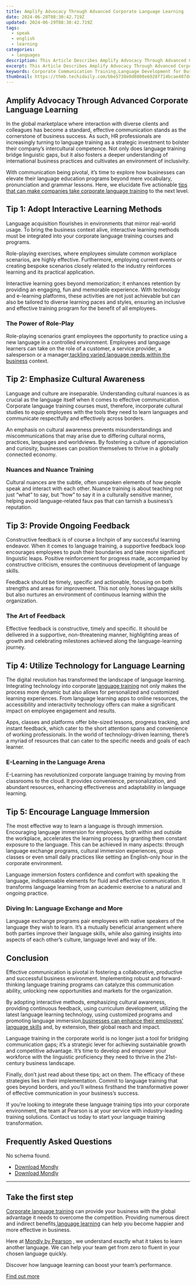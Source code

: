 ```yaml
---
title: Amplify Advocacy Through Advanced Corporate Language Learning
date: 2024-06-28T08:30:42.719Z
updated: 2024-06-29T08:30:42.719Z
tags:
  - speak
  - english
  - learning
categories:
  - languages
description: This Article Describes Amplify Advocacy Through Advanced Corporate Language Learning
excerpt: This Article Describes Amplify Advocacy Through Advanced Corporate Language Learning
keywords: Corporate Communication Training,Language Development for Businesses,Executive Language Skills Enhancement,Corporate Linguistic Advocacy Programs,Business Language Learning Tools,Advanced Corporate Communication Strategies,Leadership Advocacy Through Language Training
thumbnail: https://thmb.techidaily.com/bbe5738e0d8808e6028f714bcae487dd6fc59c5258568d2db4f80369dfe5ae67.jpg
---
```


## Amplify Advocacy Through Advanced Corporate Language Learning

 In the global marketplace where interaction with diverse clients and colleagues has become a standard, effective communication stands as the cornerstone of business success. As such, HR professionals are increasingly turning to language training as a strategic investment to bolster their company’s intercultural competence. Not only does language training bridge linguistic gaps, but it also fosters a deeper understanding of international business practices and cultivates an environment of inclusivity.

 With communication being pivotal, it’s time to explore how businesses can elevate their language education programs beyond mere vocabulary, pronunciation and grammar lessons. Here, we elucidate five actionable [tips that can make companies take corporate language training](https://shop.mondly.com/affiliate.php?ACCOUNT=ATISTUDI&AFFILIATE=108875&PATH=https://www.mondly.com?AFFILIATE=108875) to the next level.

## Tip 1: Adopt Interactive Learning Methods

 Language acquisition flourishes in environments that mirror real-world usage. To bring the business context alive, interactive learning methods must be integrated into your corporate language training courses and programs.

 Role-playing exercises, where employees simulate common workplace scenarios, are highly effective. Furthermore, employing current events or creating bespoke scenarios closely related to the industry reinforces learning and its practical application.

 Interactive learning goes beyond memorization; it enhances retention by providing an engaging, fun and memorable experience. With technology and e-learning platforms, these activities are not just achievable but can also be tailored to diverse learning paces and styles, ensuring an inclusive and effective training program for the benefit of all employees.

### The Power of Role-Play

 Role-playing scenarios grant employees the opportunity to practice using a new language in a controlled environment. Employees and language learners can take on the role of a customer, a service provider, a salesperson or a manager,[tackling varied language needs within the business](https://shop.mondly.com/affiliate.php?ACCOUNT=ATISTUDI&AFFILIATE=108875&PATH=https://www.mondly.com?AFFILIATE=108875) context.

## Tip 2: Emphasize Cultural Awareness

 Language and culture are inseparable. Understanding cultural nuances is as crucial as the language itself when it comes to effective communication. Corporate language training courses must, therefore, incorporate cultural studies to equip employees with the tools they need to learn languages and communicate respectfully and effectively across borders.

 An emphasis on cultural awareness prevents misunderstandings and miscommunications that may arise due to differing cultural norms, practices, languages and worldviews. By fostering a culture of appreciation and curiosity, businesses can position themselves to thrive in a globally connected economy.

### Nuances and Nuance Training

 Cultural nuances are the subtle, often unspoken elements of how people speak and interact with each other. Nuance training is about teaching not just “what” to say, but “how” to say it in a culturally sensitive manner, helping avoid language-related faux pas that can tarnish a business’s reputation.

## Tip 3: Provide Ongoing Feedback

 Constructive feedback is of course a linchpin of any successful learning endeavor. When it comes to language training, a supportive feedback loop encourages employees to push their boundaries and take more significant linguistic leaps. Positive reinforcement for progress made, accompanied by constructive criticism, ensures the continuous development of language skills.

 Feedback should be timely, specific and actionable, focusing on both strengths and areas for improvement. This not only hones language skills but also nurtures an environment of continuous learning within the organization.

### The Art of Feedback

 Effective feedback is constructive, timely and specific. It should be delivered in a supportive, non-threatening manner, highlighting areas of growth and celebrating milestones achieved along the language-learning journey.

## Tip 4: Utilize Technology for Language Learning

 The digital revolution has transformed the landscape of language learning. Integrating technology into corporate [language training](https://shop.mondly.com/affiliate.php?ACCOUNT=ATISTUDI&AFFILIATE=108875&PATH=https://www.mondly.com?AFFILIATE=108875) not only makes the process more dynamic but also allows for personalized and customized learning experiences. From language learning apps to online resources, the accessibility and interactivity technology offers can make a significant impact on employee engagement and results.

 Apps, classes and platforms offer bite-sized lessons, progress tracking, and instant feedback, which cater to the short attention spans and convenience of working professionals. In the world of technology-driven learning, there’s a myriad of resources that can cater to the specific needs and goals of each learner.

### E-Learning in the Language Arena

 E-Learning has revolutionized corporate language training by moving from classrooms to the cloud. It provides convenience, personalization, and abundant resources, enhancing effectiveness and adaptability in language learning.

## Tip 5: Encourage Language Immersion

 The most effective way to learn a language is through immersion. Encouraging language immersion for employees, both within and outside the workplace, accelerates the learning process by granting them constant exposure to the language. This can be achieved in many aspects: through language exchange programs, cultural immersion experiences, group classes or even small daily practices like setting an English-only hour in the corporate environment.

 Language immersion fosters confidence and comfort with speaking the language, indispensable elements for fluid and effective communication. It transforms language learning from an academic exercise to a natural and ongoing practice.

### Diving In: Language Exchange and More

 Language exchange programs pair employees with native speakers of the language they wish to learn. It’s a mutually beneficial arrangement where both parties improve their language skills, while also gaining insights into aspects of each other’s culture, language level and way of life.

## Conclusion

 Effective communication is pivotal in fostering a collaborative, productive and successful business environment. Implementing robust and forward-thinking language training programs can catalyze this communication ability, unlocking new opportunities and markets for the organization.

 By adopting interactive methods, emphasizing cultural awareness, providing continuous feedback, using curriculum development, utilizing the latest language learning technology, using customized programs and promoting language immersion,[businesses can enhance their employees’ language skills](https://shop.mondly.com/affiliate.php?ACCOUNT=ATISTUDI&AFFILIATE=108875&PATH=https://www.mondly.com?AFFILIATE=108875) and, by extension, their global reach and impact.

 Language training in the corporate world is no longer just a tool for bridging communication gaps; it’s a strategic lever for achieving sustainable growth and competitive advantage. It’s time to develop and empower your workforce with the linguistic proficiency they need to thrive in the 21st-century business landscape.

 Finally, don’t just read about these tips; act on them. The efficacy of these strategies lies in their implementation. Commit to language training that goes beyond borders, and you’ll witness firsthand the transformative power of effective communication in your business’s success.

 If you’re looking to integrate these language training tips into your corporate environment, the team at Pearson is at your service with industry-leading training solutions. Contact us today to start your language training transformation.

## Frequently Asked Questions

 No schema found.

* [Download Mondly](https://www.facebook.com/sharer/sharer.php?u=https%3A%2F%2Fwww.mondly.com%2Fblog%2Fcorporate-language-training%2F&t=Corporate+Language+Training+for+Business+Success%3A+Top+5+Tips+to+Enhance+Communication+Skills "Share on Facebook")
* [Download Mondly](https://shop.mondly.com/affiliate.php?ACCOUNT=ATISTUDI&AFFILIATE=108875&PATH=https://www.mondly.com?AFFILIATE=108875)

---

## Take the first step

[Corporate language training](https://www.pearson.com/languages/community/blogs/b2b-corporate-language-training.html) can provide your business with the global advantage it needs to overcome the competition. Providing numerous direct and indirect benefits,[language learning](https://shop.mondly.com/affiliate.php?ACCOUNT=ATISTUDI&AFFILIATE=108875&PATH=https://www.mondly.com?AFFILIATE=108875) can help you become happier and more effective in business.

 Here at [Mondly by Pearson](https://shop.mondly.com/affiliate.php?ACCOUNT=ATISTUDI&AFFILIATE=108875&PATH=https://www.mondly.com?AFFILIATE=108875) , we understand exactly what it takes to learn another language. We can help your team get from zero to fluent in your chosen language quickly.

Discover how language learning can boost your team’s performance.

[Find out more](https://shop.mondly.com/affiliate.php?ACCOUNT=ATISTUDI&AFFILIATE=108875&PATH=https://www.mondly.com?AFFILIATE=108875)

<ins class="adsbygoogle"
     style="display:block"
     data-ad-format="autorelaxed"
     data-ad-client="ca-pub-7571918770474297"
     data-ad-slot="1223367746"></ins>



<ins class="adsbygoogle"
     style="display:block"
     data-ad-client="ca-pub-7571918770474297"
     data-ad-slot="8358498916"
     data-ad-format="auto"
     data-full-width-responsive="true"></ins>


